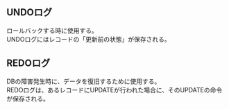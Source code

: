 ## UNDOログ
ロールバックする時に使用する。  
UNDOログにはレコードの「更新前の状態」が保存される。


## REDOログ
DBの障害発生時に、データを復旧するために使用する。  
REDOログは、あるレコードにUPDATEが行われた場合に、そのUPDATEの命令が保存される。
